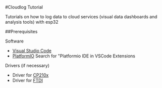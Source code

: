 #Cloudlog Tutorial

Tutorials on how to log data to cloud services (visual data dashboards and analysis tools) with esp32

##Prerequisites

Software

* [Visual Studio Code][Visual Studio Code]
* [PlatformIO][PlatformIO] Search for "Platformio IDE in VSCode Extensions

Drivers (if necessary)

* Driver for [CP210x]
* Driver for [FTDI]

[Visual Studio Code]: https://code.visualstudio.com
[PlatformIO]: https://platformio.org
[CP210x]: https://www.silabs.com/products/development-tools/software/usb-to-uart-bridge-vcp-drivers
[FTDI]: https://www.ftdichip.com/Drivers/VCP.htm